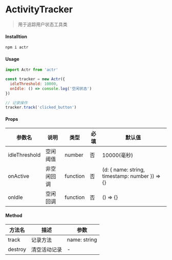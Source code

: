 # ActivityTracker

> 用于追踪用户状态工具类

#### Installtion

```bash
npm i actr
```

#### Usage

```js
import Actr from 'actr'

const tracker = new Actr({
  idleThreshold: 10000,
  onIdle: () => console.log('空闲状态')
})

// 记录操作
tracker.track('clicked_button')
```

#### Props

| 参数名        | 说明       | 类型     | 必填 | 默认值                                         |
| ------------- | ---------- | -------- | ---- | ---------------------------------------------- |
| idleThreshold | 空闲阈值   | number   | 否   | 10000(毫秒)                                    |
| onActive      | 非空闲回调 | function | 否   | (d: { name: string, timestamp: number }) => {} |
| onIdle        | 空闲回调   | function | 否   | () => {}                                       |

#### Method

| 方法名  | 描述         | 参数         |
| ------- | ------------ | ------------ |
| track   | 记录方法     | name: string |
| destroy | 清空活动记录 | -            |
